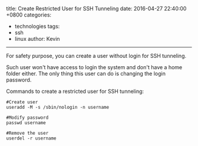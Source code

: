 title: Create Restricted User for SSH Tunneling
date: 2016-04-27 22:40:00 +0800
categories:
 - technologies
tags:
 - ssh
 - linux
author: Kevin
---

For safety purpose, you can create a user without login for SSH tunneling.

Such user won't have access to login the system and don't have a home folder either. The only thing this user can do is changing the login password.

<!-- more -->
 
Commands to create a restricted user for SSH tunneling:

    #Create user
    useradd -M -s /sbin/nologin -n username
    
    #Modify password
    passwd username
    
    #Remove the user
    userdel -r username
